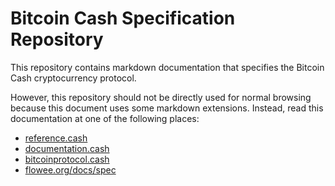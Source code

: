 # Bitcoin Cash Specification Repository

This repository contains markdown documentation that specifies the Bitcoin Cash cryptocurrency protocol.

However, this repository should not be directly used for normal browsing because this document uses some markdown extensions.
Instead, read this documentation at one of the following places:

- [reference.cash](https://reference.cash)
- [documentation.cash](https://documentation.cash)
- [bitcoinprotocol.cash](https://bitcoinprotocol.cash)
- [flowee.org/docs/spec](https://flowee.org/docs/spec/)

